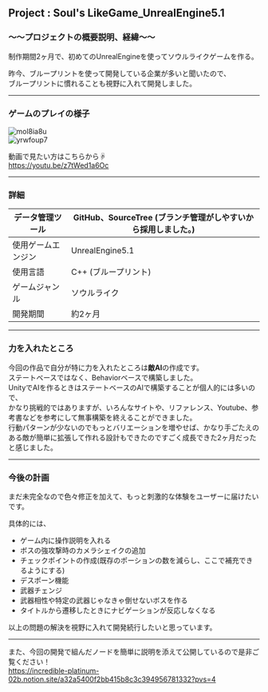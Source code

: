 ## Project : **Soul's LikeGame_UnrealEngine5.1** 

### ～～プロジェクトの概要説明、経緯～～  
制作期間2ヶ月で、初めてのUnrealEngineを使ってソウルライクゲームを作る。  

昨今、ブループリントを使って開発している企業が多いと聞いたので、  
ブループリントに慣れることも視野に入れて開発しました。  

___
### ゲームのプレイの様子  
![mol8ia8u](https://github.com/Ryosuke004682/UnrealEngine5_Soul-sLike/assets/83821881/3ddc903a-73df-4024-98ef-92f7cba1e887)  
![yrwfoup7](https://github.com/Ryosuke004682/UnrealEngine5_Soul-sLike/assets/83821881/3a4ecbd9-0668-4494-a46e-e170f88c9313)  

動画で見たい方はこちらから☟  
https://youtu.be/z7tWed1a6Oc
___  
### 詳細  
| データ管理ツール | GitHub、SourceTree (ブランチ管理がしやすいから採用しました。)|
----|---- 
| 使用ゲームエンジン | UnrealEngine5.1 |
| 使用言語 | C++ (ブループリント)|
|ゲームジャンル|ソウルライク|
|開発期間|約2ヶ月|　　
---
### 力を入れたところ  
今回の作品で自分が特に力を入れたところは**敵AI**の作成です。  
ステートベースではなく、Behaviorベースで構築しました。  
UnityでAIを作るときはステートベースのAIで構築することが個人的には多いので、  
かなり挑戦的ではありますが、いろんなサイトや、リファレンス、Youtube、参考書などを参考にして無事構築を終えることができました。  
行動パターンが少ないのでもっとバリエーションを増やせば、かなり手ごたえのある敵が簡単に拡張して作れる設計もできたのですごく成長できた2ヶ月だったと感じました。

---
### 今後の計画

まだ未完全なので色々修正を加えて、もっと刺激的な体験をユーザーに届けたいです。

具体的には、

- ゲーム内に操作説明を入れる
- ボスの強攻撃時のカメラシェイクの追加
- チェックポイントの作成(既存のポーションの数を減らし、ここで補充できるようにする)
- デスポーン機能
- 武器チェンジ
- 武器相性や特定の武器じゃなきゃ倒せないボスを作る
- タイトルから遷移したときにナビゲーションが反応しなくなる
  
以上の問題の解決を視野に入れて開発続行したいと思っています。

---
また、今回の開発で組んだノードを簡単に説明を添えて公開しているので是非ご覧ください！   
https://incredible-platinum-02b.notion.site/a32a5400f2bb415b8c3c394956781332?pvs=4
